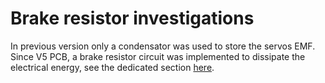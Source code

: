 # Brake resistor investigations
In previous version only a condensator was used to store the servos EMF. Since V5 PCB, a brake resistor circuit was implemented to dissipate the electrical energy, see the dedicated section [here](BrakeResistor). 